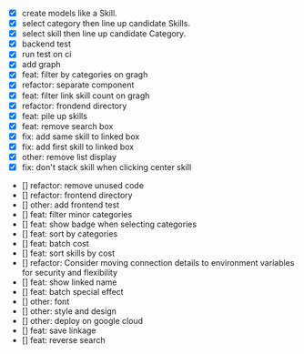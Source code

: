 - [x] create models like a Skill.
- [x] select category then line up candidate Skills.
- [x] select skill then line up candidate Category.
- [x] backend test
- [x] run test on ci
- [x] add graph
- [x] feat: filter by categories on gragh
- [x] refactor: separate component
- [x] feat: filter link skill count on gragh
- [x] refactor: frondend directory
- [x] feat: pile up skills
- [x] feat: remove search box
- [x] fix: add same skill to linked box
- [x] fix: add first skill to linked box
- [x] other: remove list display
- [x] fix: don't stack skill when clicking center skill
- [] refactor: remove unused code
- [] refactor: frontend directory
- [] other: add frontend test
- [] feat: filter minor categories
- [] feat: show badge when selecting categories
- [] feat: sort by categories
- [] feat: batch cost
- [] feat: sort skills by cost
- [] refactor: Consider moving connection details to environment variables for security and flexibility
- [] feat: show linked name
- [] feat: batch special effect
- [] other: font
- [] other: style and design
- [] other: deploy on google cloud
- [] feat: save linkage
- [] feat: reverse search